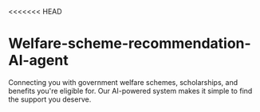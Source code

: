 <<<<<<< HEAD
# Welfare-scheme-recommendation-AI-agent
Connecting you with government welfare schemes, scholarships, and benefits you're eligible for. Our AI-powered system makes it simple to find the support you deserve.